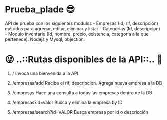 # Prueba_plade 😎
API de prueba con los siguientes modulos  - Empresas (Id, rif, descripción)  métodos para agregar, editar, eliminar y listar - Categorias (Id, descripcion) - Modulo inventario (Id, nombre, precio, existencia, categoria a la que pertenece). Nodejs y Mysql, objection.
# 😜 ..::Rutas disponibles de la API::.. 🤩


1) /						<GET>	    Invoca una bienvenida a la API.

2) /empresas/add 			<POST>   	Recibe el rif, descripcion. Agrega nueva empresa a la DB

3) /empresas  				<GET> 		Hace una consulta a todas las empresas dentro de la DB

4) /empresas?id=valor	    <DELATE>    Busca y elimina la empresa by ID 

5) /empresas/search?id=VALOR <GET>      Busca empresa por id o descricción